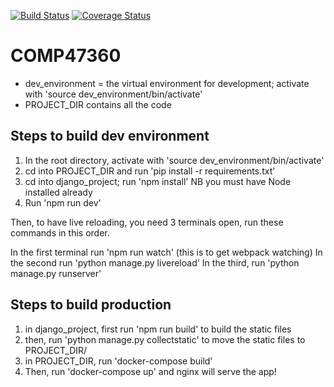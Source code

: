 [![Build Status](https://travis-ci.org/the-8-team/COMP47360.svg?branch=raph_dev)](https://travis-ci.org/the-8-team/COMP47360) [![Coverage Status](https://coveralls.io/repos/github/the-8-team/COMP47360/badge.svg?branch=feature/js_test)](https://coveralls.io/github/the-8-team/COMP47360?branch=feature/js_test)

# COMP47360

- dev_environment = the virtual environment for development; activate with 'source dev_environment/bin/activate'
- PROJECT_DIR contains all the code


## Steps to build dev environment

1) In the root directory, activate with 'source dev_environment/bin/activate'
2) cd into PROJECT_DIR and run 'pip install -r requirements.txt' 
3) cd into django_project; run 'npm install' NB you must have Node installed already
4) Run 'npm run dev'

Then, to have live reloading, you need 3 terminals open, run these commands in this order. 

In the first terminal run 'npm run watch' (this is to get webpack watching)
In the second run 'python manage.py livereload'
In the third, run 'python manage.py runserver' 


## Steps to build **production**

1) in django_project, first run 'npm run build' to build the static files
2) then, run 'python manage.py collectstatic' to move the static files to PROJECT_DIR/
3) in PROJECT_DIR, run 'docker-compose build' 
4) Then, run 'docker-compose up' and nginx will serve the app!
